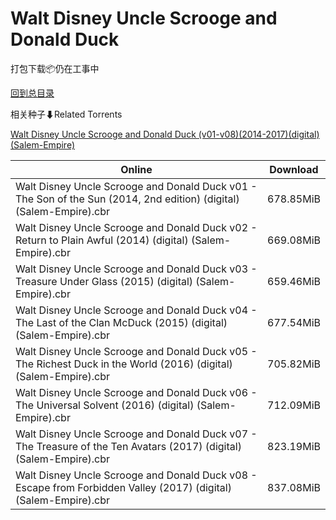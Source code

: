 # Walt Disney Uncle Scrooge and Donald Duck

打包下载📦仍在工事中

[回到总目录](/Catalogs.md)







相关种子⬇Related Torrents

[Walt Disney Uncle Scrooge and Donald Duck (v01-v08)(2014-2017)(digital)(Salem-Empire)](https://github.com/alicewish/markdown/blob/master/torrent/Walt-Disney-Uncle-Scrooge-and-Donald-Duck--v01-v08--2014-2017--digital--Salem-Empire.md)

Online | Download
--- | ---
Walt Disney Uncle Scrooge and Donald Duck v01 - The Son of the Sun (2014, 2nd edition) (digital) (Salem-Empire).cbr | 678.85MiB
Walt Disney Uncle Scrooge and Donald Duck v02 - Return to Plain Awful (2014) (digital) (Salem-Empire).cbr | 669.08MiB
Walt Disney Uncle Scrooge and Donald Duck v03 - Treasure Under Glass (2015) (digital) (Salem-Empire).cbr | 659.46MiB
Walt Disney Uncle Scrooge and Donald Duck v04 - The Last of the Clan McDuck (2015) (digital) (Salem-Empire).cbr | 677.54MiB
Walt Disney Uncle Scrooge and Donald Duck v05 - The Richest Duck in the World (2016) (digital) (Salem-Empire).cbr | 705.82MiB
Walt Disney Uncle Scrooge and Donald Duck v06 - The Universal Solvent (2016) (digital) (Salem-Empire).cbr | 712.09MiB
Walt Disney Uncle Scrooge and Donald Duck v07 - The Treasure of the Ten Avatars (2017) (digital) (Salem-Empire).cbr | 823.19MiB
Walt Disney Uncle Scrooge and Donald Duck v08 - Escape from Forbidden Valley (2017) (digital) (Salem-Empire).cbr | 837.08MiB